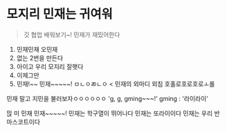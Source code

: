 # 모지리 민재는 귀여워

> 깃 협업 배워보기~! 민재가 재밌어한다

1. 민재민재 오민재
2. 없는 2번을 만든다
3. 아이고 우리 모지리 잘햇다
4. 이제그만
5. 민재!~~ 민재~~~~~!
ㅁㄴㅇㄻㄴㅇ < 민재의 외마디 외침
호홀로호로호로ㅗ롤

민재 말고 지민을 불러보자ㅇㅇㅇㅇㅇㅇ
'g, g, gming~~~!'
gming : '라이라이'

믽
미
민재
민재~~~~~!
민재는 학구열이 뛰어나다
민재는 또라이이다
민재는 우리 반 마스코트이다